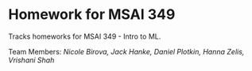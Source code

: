 # Homework for MSAI 349

Tracks homeworks for MSAI 349 - Intro to ML. 

Team Members: *Nicole Birova, Jack Hanke, Daniel Plotkin, Hanna Zelis, Vrishani Shah*

